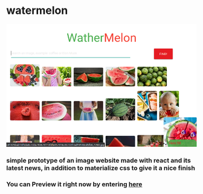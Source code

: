 # watermelon

![Preview](./preview.png)

### simple prototype of an image website made with react and its latest news, in addition to materialize css to give it a nice finish

### You can Preview it right now by entering [here](https://teba-watermelon.netlify.app/)


